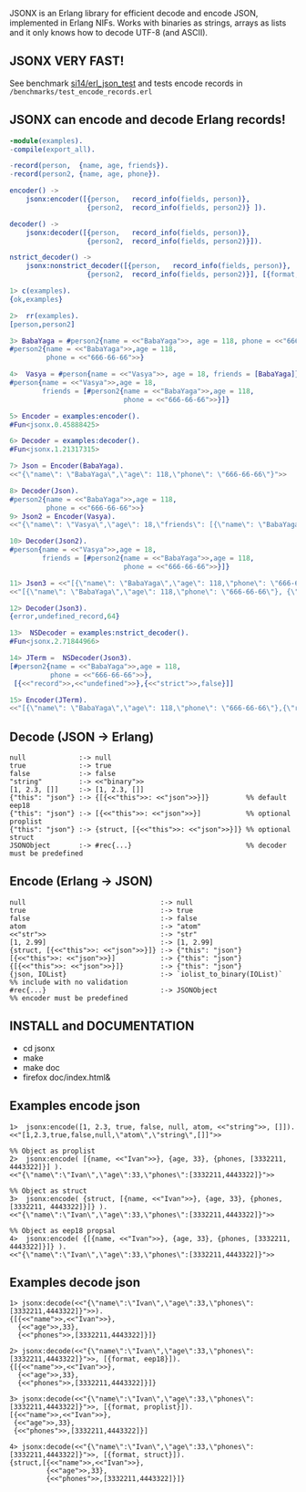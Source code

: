 
JSONX is an Erlang library for efficient decode and encode JSON, implemented in Erlang NIFs.
Works with binaries as strings, arrays as lists and it only knows how to decode UTF-8 (and ASCII).

JSONX VERY FAST!
----------------

See benchmark [si14/erl_json_test](https://github.com/si14/erl_json_test) and tests encode records in `/benchmarks/test_encode_records.erl`

JSONX can encode and decode Erlang records!
-------------------------------------------

```erlang
-module(examples).
-compile(export_all).

-record(person,  {name, age, friends}).
-record(person2, {name, age, phone}).

encoder() ->
    jsonx:encoder([{person,   record_info(fields, person)},
                   {person2,  record_info(fields, person2)} ]).

decoder() ->
    jsonx:decoder([{person,   record_info(fields, person)},
                   {person2,  record_info(fields, person2)}]).

nstrict_decoder() ->
    jsonx:nonstrict_decoder([{person,   record_info(fields, person)},
                   {person2,  record_info(fields, person2)}], [{format, struct}]).
```

```erlang
1> c(examples).
{ok,examples}

2>  rr(examples).
[person,person2]

3> BabaYaga = #person2{name = <<"BabaYaga">>, age = 118, phone = <<"666-66-66">>}.
#person2{name = <<"BabaYaga">>,age = 118,
         phone = <<"666-66-66">>}

4>  Vasya = #person{name = <<"Vasya">>, age = 18, friends = [BabaYaga]}.
#person{name = <<"Vasya">>,age = 18,
        friends = [#person2{name = <<"BabaYaga">>,age = 118,
                            phone = <<"666-66-66">>}]}

5> Encoder = examples:encoder().
#Fun<jsonx.0.45888425>

6> Decoder = examples:decoder().
#Fun<jsonx.1.21317315>

7> Json = Encoder(BabaYaga).
<<"{\"name\": \"BabaYaga\",\"age\": 118,\"phone\": \"666-66-66\"}">>

8> Decoder(Json).
#person2{name = <<"BabaYaga">>,age = 118,
         phone = <<"666-66-66">>}
9> Json2 = Encoder(Vasya).
<<"{\"name\": \"Vasya\",\"age\": 18,\"friends\": [{\"name\": \"BabaYaga\",\"age\": 118,\"phone\": \"666-66-66\"}]}">>

10> Decoder(Json2).
#person{name = <<"Vasya">>,age = 18,
        friends = [#person2{name = <<"BabaYaga">>,age = 118,
                            phone = <<"666-66-66">>}]}

11> Json3 = <<"[{\"name\": \"BabaYaga\",\"age\": 118,\"phone\": \"666-66-66\"}, {\"record\": \"undefined\", \"strict\": false}]">>.
<<"[{\"name\": \"BabaYaga\",\"age\": 118,\"phone\": \"666-66-66\"}, {\"record\": \"undefined\", \"strict\": false}]">>

12> Decoder(Json3).
{error,undefined_record,64}

13>  NSDecoder = examples:nstrict_decoder().
#Fun<jsonx.2.71844966>

14> JTerm =  NSDecoder(Json3).
[#person2{name = <<"BabaYaga">>,age = 118,
          phone = <<"666-66-66">>},
 [{<<"record">>,<<"undefined">>},{<<"strict">>,false}]]

15> Encoder(JTerm).
<<"[{\"name\": \"BabaYaga\",\"age\": 118,\"phone\": \"666-66-66\"},{\"record\":\"undefined\",\"strict\":false}]">>
```


Decode (JSON -> Erlang)
----------------------

    null             :-> null
    true             :-> true
    false            :-> false
    "string"         :-> <<"binary">>
    [1, 2.3, []]     :-> [1, 2.3, []]
    {"this": "json"} :-> {[{<<"this">>: <<"json">>}]}         %% default eep18
    {"this": "json"} :-> [{<<"this">>: <<"json">>}]           %% optional proplist
    {"this": "json"} :-> {struct, [{<<"this">>: <<"json">>}]} %% optional struct
    JSONObject       :-> #rec{...}                            %% decoder must be predefined

Encode (Erlang -> JSON)
-----------------------

    null                                 :-> null
    true                                 :-> true
    false                                :-> false
    atom                                 :-> "atom"
    <<"str">>                            :-> "str"
    [1, 2.99]                            :-> [1, 2.99]
    {struct, [{<<"this">>: <<"json">>}]} :-> {"this": "json"}
    [{<<"this">>: <<"json">>}]           :-> {"this": "json"}
    {[{<<"this">>: <<"json">>}]}         :-> {"this": "json"}
    {json, IOList}                       :-> `iolist_to_binary(IOList)`  %% include with no validation
    #rec{...}                            :-> JSONObject                  %% encoder must be predefined

INSTALL and DOCUMENTATION
-------------------------

* cd jsonx
* make
* make doc
* firefox doc/index.html&

Examples encode json
--------------------

~~~~~
1>  jsonx:encode([1, 2.3, true, false, null, atom, <<"string">>, []]).
<<"[1,2.3,true,false,null,\"atom\",\"string\",[]]">>

%% Object as proplist
2>  jsonx:encode( [{name, <<"Ivan">>}, {age, 33}, {phones, [3332211, 4443322]}] ).
<<"{\"name\":\"Ivan\",\"age\":33,\"phones\":[3332211,4443322]}">>

%% Object as struct
3>  jsonx:encode( {struct, [{name, <<"Ivan">>}, {age, 33}, {phones, [3332211, 4443322]}]} ).
<<"{\"name\":\"Ivan\",\"age\":33,\"phones\":[3332211,4443322]}">>

%% Object as eep18 propsal
4>  jsonx:encode( {[{name, <<"Ivan">>}, {age, 33}, {phones, [3332211, 4443322]}]} ).
<<"{\"name\":\"Ivan\",\"age\":33,\"phones\":[3332211,4443322]}">>
~~~~~

Examples decode json
--------------------

~~~~~
1> jsonx:decode(<<"{\"name\":\"Ivan\",\"age\":33,\"phones\":[3332211,4443322]}">>).
{[{<<"name">>,<<"Ivan">>},
  {<<"age">>,33},
  {<<"phones">>,[3332211,4443322]}]}

2> jsonx:decode(<<"{\"name\":\"Ivan\",\"age\":33,\"phones\":[3332211,4443322]}">>, [{format, eep18}]).
{[{<<"name">>,<<"Ivan">>},
  {<<"age">>,33},
  {<<"phones">>,[3332211,4443322]}]}

3> jsonx:decode(<<"{\"name\":\"Ivan\",\"age\":33,\"phones\":[3332211,4443322]}">>, [{format, proplist}]).
[{<<"name">>,<<"Ivan">>},
 {<<"age">>,33},
 {<<"phones">>,[3332211,4443322]}]

4> jsonx:decode(<<"{\"name\":\"Ivan\",\"age\":33,\"phones\":[3332211,4443322]}">>, [{format, struct}]). 
{struct,[{<<"name">>,<<"Ivan">>},
         {<<"age">>,33},
         {<<"phones">>,[3332211,4443322]}]}
~~~~~
